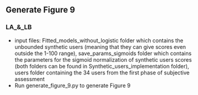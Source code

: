 ## Generate Figure 9

### LA_&_LB
* input files: Fitted_models_without_logistic folder which contains the unbounded synthetic users (meaning that they can give scores even outside the 1-100 range), save_params_sigmoids folder which contains the parameters for the sigmoid normalization of synthetic users scores (both folders can be found in Synthetic_users_implementation folder), users folder containing the 34 users from the first phase of subjective assessment 
* Run generate_figure_9.py to generate Figure 9